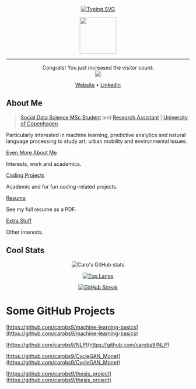 <p align="center"> <!-- SOURCE: https://github.com/drkostas/drkostas/blob/main/README.md?plain=1 -->
<a href="https://github.com/carobs9">
    <img src="https://readme-typing-svg.demolab.com?font=Comic Sans&size=20&duration=2000&pause=100&multiline=true&width=500&height=80&lines=Carolina+Branas;Student+%7C+Research+Assistant;University+of+Copenhagen&color=5C068C" alt="Typing SVG" />
</a>
<br/> 

<div id="header" align="center">
  <img src="https://i.giphy.com/media/v1.Y2lkPTc5MGI3NjExdHJqOTB0dWkxZGIwMnhiNmx0OXcyYXY0N3c2MzlxemljemtoMmF2aiZlcD12MV9pbnRlcm5hbF9naWZfYnlfaWQmY3Q9Zw/ji6zzUZwNIuLS/giphy.gif" width="100"/>
</div>

---

<p align="center">
    Congrats! You just increased the visitor count:<br>
  <img src="https://profile-counter.glitch.me/carobs9/count.svg" />
</p>

<p align="center">
  <a href="https://chocolate-point-2c8.notion.site/Carolina-Bra-as-df7a7c372d3d4d4088bcbd8430ff6889?pvs=4">Website</a> •
  <a href="https://www.linkedin.com/in/carolinabranas/">LinkedIn</a>
</p>

<!--  
<div id="badges" align="center">
  <a href="https://www.linkedin.com/in/carolinabranas/">
    <img src="https://img.shields.io/badge/LinkedIn-blue?style=for-the-badge&logo=linkedin&logoColor=white" alt="LinkedIn Badge"/>
  </a>
<a href="https://chocolate-point-2c8.notion.site/Carolina-Bra-as-df7a7c372d3d4d4088bcbd8430ff6889?pvs=4">
    <img src="https://img.shields.io/badge/Website-carobs9-red?style=flat-square">
</a> 
</div>
-->

## About Me

> [Social Data Science MSc Student](https://studies.ku.dk/masters/social-data-science/) and [Research Assistant](https://www.economics.ku.dk/research/externally-funded-research_new/shocking-religion/) | [University of Copenhagen](https://www.ku.dk/english/)
> 

Particularly interested in machine learning, predictive analytics and natural language processing to study art, urban mobility and environmental issues.


[Even More About Me](https://chocolate-point-2c8.notion.site/About-Me-c65d19114e644391acf0beefd37d1880)

Interests, work and academics.

[Coding Projects](https://chocolate-point-2c8.notion.site/Coding-Projects-081b64771ead4574883b2ee3d90cd4b0)

Academic and for fun coding-related projects. 

[Resume](https://chocolate-point-2c8.notion.site/Resume-2817f565dc1f4379869e4d8e44e91503)

See my full resume as a PDF.

[Extra Stuff](https://chocolate-point-2c8.notion.site/Extra-Stuff-f6c06104dfb84999b7fd83c148dcfda0)

Other interests.


## Cool Stats 
<!--SOURCE for the great looking stats layout: https://github.com/anuraghazra/github-readme-stats -->
<!--SOURCE for the great looking GitHub Streak layout: https://git.io/streak-stats -->
<div align="center">

![Caro's GitHub stats](https://github-readme-stats.vercel.app/api?username=carobs9&show_icons=true&theme=tokyonight)

[![Top Langs](https://github-readme-stats.vercel.app/api/top-langs/?username=carobs9&theme=tokyonight)](https://github.com/anuraghazra/github-readme-stats)

[![GitHub Streak](https://github-readme-streak-stats.herokuapp.com?user=carobs9&theme=tokyonight&hide_border=true&exclude_days=Sun%2CSat)](https://git.io/streak-stats)

</div>


# Some GitHub Projects

[https://github.com/carobs9/machine-learning-basics](https://github.com/carobs9/machine-learning-basics)

[https://github.com/carobs9/NLP](https://github.com/carobs9/NLP)

[https://github.com/carobs9/CycleGAN_Monet](https://github.com/carobs9/CycleGAN_Monet)

[https://github.com/carobs9/thesis_project](https://github.com/carobs9/thesis_project)





